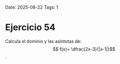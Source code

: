 Date: 2025-08-22
Tags: 1

# Ejercicio 54

 
Calcula el dominio y las asíntotas de:  $$ f(x)= \dfrac{2x-3}{|x-1|}$$  .



